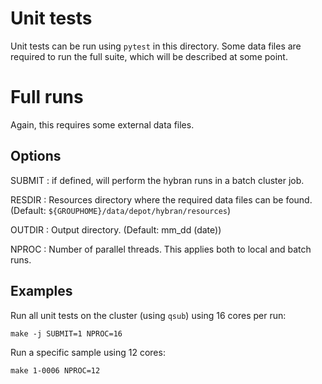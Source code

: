 # Unit tests

Unit tests can be run using `pytest` in this directory.
Some data files are required to run the full suite, which will be described at some point.

# Full runs

Again, this requires some external data files.

## Options

SUBMIT
: if defined, will perform the hybran runs in a batch cluster job.

RESDIR
: Resources directory where the required data files can be found. (Default: `${GROUPHOME}/data/depot/hybran/resources`)

OUTDIR
: Output directory. (Default: mm_dd (date))

NPROC
: Number of parallel threads. This applies both to local and batch runs.


## Examples

Run all unit tests on the cluster (using `qsub`) using 16 cores per run:
```
make -j SUBMIT=1 NPROC=16
```

Run a specific sample using 12 cores:

```
make 1-0006 NPROC=12
```

